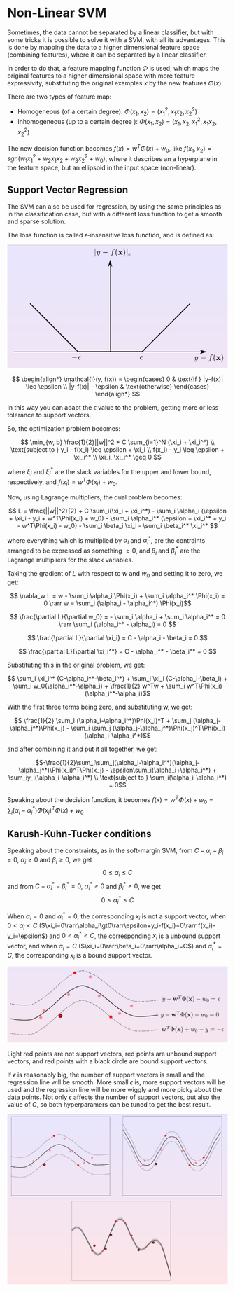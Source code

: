 # Non-Linear SVM

Sometimes, the data cannot be separated by a linear classifier, but with some tricks it is possible to solve it with a SVM, with all its advantages. This is done by mapping the data to a higher dimensional feature space (combining features), where it can be separated by a linear classifier.

In order to do that, a feature mapping function $\Phi$ is used, which maps the original features to a higher dimensional space with more feature expressivity, substituting the original examples $x$ by the new features $\Phi(x)$.

There are two types of feature map:
- Homogeneous (of a certain degree): $\Phi(x_1, x_2) = (x_1^2, x_1x_2, x_2^2)$
- Inhomogeneous (up to a certain degree ): $\Phi(x_1, x_2) = (x_1, x_2, x_1^2, x_1x_2, x_2^2)$

The new decision function becomes $f(x)=w^T\Phi(x)+w_0$, like $f(x_1, x_2)=sgn(w_1x_1^2+w_2x_1x_2+w_3x_2^2+w_0)$, where it describes an a hyperplane in the feature space, but an ellipsoid in the input space (non-linear).

## Support Vector Regression

The SVM can also be used for regression, by using the same principles as in the classification case, but with a different loss function to get a smooth and sparse solution.

The loss function is called $\epsilon$-insensitive loss function, and is defined as:

![Alt text](assets/loss.png)

$$
\begin{align*}
\mathcal{l}(y, f(x)) = \begin{cases}
0 & \text{if } |y-f(x)| \leq \epsilon \\
|y-f(x)| - \epsilon & \text{otherwise}
\end{cases}
\end{align*}
$$

In this way you can adapt the $\epsilon$ value to the problem, getting more or less tolerance to support vectors.

So, the optimization problem becomes:

$$ \min_{w, b} \frac{1}{2}||w||^2 + C \sum_{i=1}^N (\xi_i + \xi_i^*) \\ \text{subject to } y_i - f(x_i) \leq \epsilon + \xi_i \\ f(x_i) - y_i \leq \epsilon + \xi_i^* \\ \xi_i, \xi_i^* \geq 0 $$

where $\xi_i$ and $\xi_i^*$ are the slack variables for the upper and lower bound, respectively, and $f(x_i) = w^T\Phi(x_i) + w_0$.

Now, using Lagrange multipliers, the dual problem becomes:

$$ L = \frac{||w||^2}{2} + C \sum_i(\xi_i + \xi_i^*) - \sum_i \alpha_i (\epsilon + \xi_i - y_i + w^T\Phi(x_i) + w_0) - \sum_i \alpha_i^* (\epsilon + \xi_i^* + y_i - w^T\Phi(x_i) - w_0) - \sum_i \beta_i \xi_i - \sum_i \beta_i^* \xi_i^* $$ 

where everything which is multiplied by $\alpha_i$ and $\alpha_i^*$, are the contraints arranged to be expressed as something $\geq 0$, and $\beta_i$ and $\beta_i^*$ are the Lagrange multipliers for the slack variables.

Taking the gradient of $L$ with respect to $w$ and $w_0$ and setting it to zero, we get:

$$ \nabla_w L = w - \sum_i \alpha_i \Phi(x_i) + \sum_i \alpha_i^* \Phi(x_i) = 0 \rarr w = \sum_i (\alpha_i - \alpha_i^*) \Phi(x_i)$$

$$ \frac{\partial L}{\partial w_0} = - \sum_i \alpha_i + \sum_i \alpha_i^* = 0 \rarr \sum_i (\alpha_i^* - \alpha_i) = 0 $$

$$ \frac{\partial L}{\partial \xi_i} = C - \alpha_i - \beta_i = 0 $$

$$ \frac{\partial L}{\partial \xi_i^*} = C - \alpha_i^* - \beta_i^* = 0 $$

Substituting this in the original problem, we get:

$$ \sum_i \xi_i^* (C-\alpha_i^*-\beta_i^*) + \sum_i \xi_i (C-\alpha_i-\beta_i) + \sum_i w_0(\alpha_i^*-\alpha_i) + \frac{1}{2} w^Tw + \sum_i w^T\Phi(x_i)(\alpha_i^*-\alpha_i)$$

With the first three terms being zero, and substituting w, we get:

$$ \frac{1}{2} \sum_i (\alpha_i-\alpha_i^*)\Phi(x_i)^T + \sum_j (\alpha_j-\alpha_j^*)\Phi(x_j) - \sum_i \sum_j (\alpha_j-\alpha_j^*)\Phi(x_j)^T\Phi(x_i)(\alpha_i-\alpha_i^*)$$

and after combining it and put it all together, we get:

$$-\frac{1}{2}\sum_i\sum_j(\alpha_i-\alpha_i^*)(\alpha_j-\alpha_j^*)\Phi(x_i)^T\Phi(x_j) - \epsilon\sum_i(\alpha_i+\alpha_i^*) + \sum_iy_i(\alpha_i-\alpha_i^*) \\ \text{subject to } \sum_i(\alpha_i-\alpha_i^*) = 0$$

Speaking about the decision function, it becomes $f(x)=w^T\Phi(x)+w_0 = \sum_i (\alpha_i - \alpha_i^*) \Phi(x_i)^T\Phi(x) + w_0$

## Karush-Kuhn-Tucker conditions

Speaking about the constraints, as in the soft-margin SVM, from $C-\alpha_i-\beta_i=0$, $\alpha_i \geq 0$ and $\beta_i \geq 0$, we get $$0 \leq \alpha_i \leq C$$ and from $C-\alpha_i^*-\beta_i^*=0$, $\alpha_i^* \geq 0$ and $\beta_i^* \geq 0$, we get $$0 \leq \alpha_i^* \leq C$$

When $\alpha_i=0$ and $\alpha_i^*=0$, the corresponding $x_i$ is not a support vector, when $0 \lt \alpha_i \lt C$ ($\xi_i=0\rarr\alpha_i\gt0\rarr\epsilon+y_i-f(x_i)=0\rarr f(x_i)-y_i=\epsilon$) and $0 \lt \alpha_i^* \lt C$, the corresponding $x_i$ is a unbound support vector, and when $\alpha_i=C$ ($\xi_i=0\rarr\beta_i=0\rarr\alpha_i=C$) and $\alpha_i^*=C$, the corresponding $x_i$ is a bound support vector.

![Alt text](assets/regression.png)

Light red points are not support vectors, red points are unbound support vectors, and red points with a black circle are bound support vectors.

If $\epsilon$ is reasonably big, the number of support vectors is small and the regression line will be smooth. More small $\epsilon$ is, more support vectors will be used and the regression line will be more wiggly and more picky about the data points. Not only $\epsilon$ affects the number of support vectors, but also the value of $C$, so both hyperparamers can be tuned to get the best result.

![Alt text](assets/hyper.png)